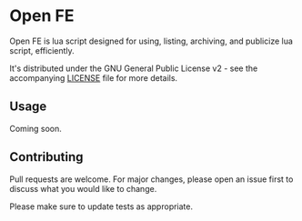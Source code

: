 # Open FE

Open FE is lua script designed for using, listing, archiving, and publicize lua script, efficiently.

It's distributed under the GNU General Public License v2 - see the accompanying [LICENSE](https://github.com/Sylixe/Open-FE/blob/main/LICENSE) file for more details.

## Usage

Coming soon.

## Contributing
Pull requests are welcome. For major changes, please open an issue first to discuss what you would like to change.

Please make sure to update tests as appropriate.
